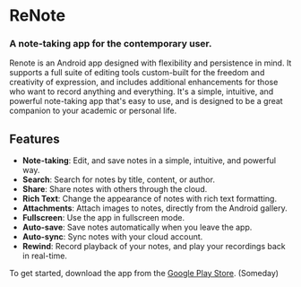 # ReNote

### A note-taking app for the contemporary user.

Renote is an Android app designed with flexibility and persistence in mind. It supports a full suite of 
editing tools custom-built for the freedom and creativity of expression, and includes additional enhancements
for those who want to record anything and everything. It's a simple, intuitive, and powerful note-taking 
app that's easy to use, and is designed to be a great companion to your academic or personal life.

## Features

 * **Note-taking**: Edit, and save notes in a simple, intuitive, and powerful way.
 * **Search**: Search for notes by title, content, or author.
 * **Share**: Share notes with others through the cloud.
 * **Rich Text**: Change the appearance of notes with rich text formatting.
 * **Attachments**: Attach images to notes, directly from the Android gallery.
 * **Fullscreen**: Use the app in fullscreen mode.
 * **Auto-save**: Save notes automatically when you leave the app.
 * **Auto-sync**: Sync notes with your cloud account.
 * **Rewind**: Record playback of your notes, and play your recordings back in real-time.

To get started, download the app from the [Google Play Store](https://play.google.com/store/apps/details?id=com.renote.android). (Someday)

